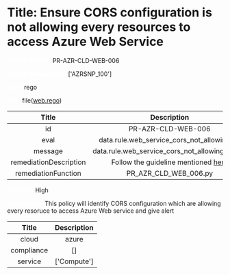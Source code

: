 



# Title: Ensure CORS configuration is not allowing every resources to access Azure Web Service


***<font color="white">Master Test Id:</font>*** PR-AZR-CLD-WEB-006

***<font color="white">Master Snapshot Id:</font>*** ['AZRSNP_100']

***<font color="white">type:</font>*** rego

***<font color="white">rule:</font>*** file([web.rego])  
  
  
  
  

|Title|Description|
| :---: | :---: |
|id|PR-AZR-CLD-WEB-006|
|eval|data.rule.web_service_cors_not_allowing_all|
|message|data.rule.web_service_cors_not_allowing_all_err|
|remediationDescription|Follow the guideline mentioned <a href='https://docs.microsoft.com/en-us/rest/api/storageservices/cross-origin-resource-sharing--cors--support-for-the-azure-storage-services' target='_blank'>here</a>|
|remediationFunction|PR_AZR_CLD_WEB_006.py|


***<font color="white">Severity:</font>*** High

***<font color="white">Description:</font>*** This policy will identify CORS configuration which are allowing every resoruce to access Azure Web service and give alert  
  
  

|Title|Description|
| :---: | :---: |
|cloud|azure|
|compliance|[]|
|service|['Compute']|



[web.rego]: https://github.com/prancer-io/prancer-compliance-test/tree/master/azure/cloud/web.rego
